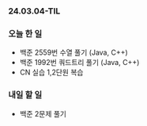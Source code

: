 ### 24.03.04-TIL
### 오늘 한 일
- 백준 2559번 수열 풀기 (Java, C++)
- 백준 1992번 쿼드트리 풀기 (Java, C++)
- CN 실습 1,2단원 복습

### 내일 할 일
- 백준 2문제 풀기
